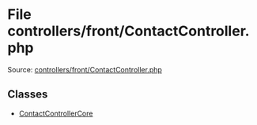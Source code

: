 File controllers/front/ContactController.php
=========

Source: [controllers/front/ContactController.php](https://github.com/PrestaShop/PrestaShop/blob/1.5.0.15/controllers/front/ContactController.php)


Classes
-------

* [ContactControllerCore](class.ContactControllerCore.md)


